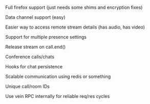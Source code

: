Full firefox support (just needs some shims and encryption fixes)

Data channel support (easy)

Easier way to access remote stream details (has audio, has video)

Support for multiple presence settings

Release stream on call.end()

Conference calls/chats

Hooks for chat persistence

Scalable communication using redis or something

Unique call/room IDs

Use vein RPC internally for reliable req/res cycles